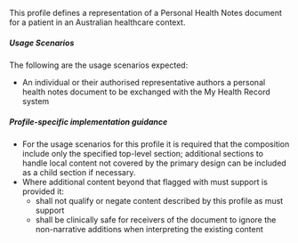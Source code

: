 This profile defines a representation of a Personal Health Notes document for a patient in an Australian healthcare context. 

##### **Usage Scenarios**
The following are the usage scenarios expected:
* An individual or their authorised representative authors a personal health notes document to be exchanged with the My Health Record system

##### **Profile-specific implementation guidance**
* For the usage scenarios for this profile it is required that the composition include only the specified top-level section; additional sections to handle local content not covered by the primary design can be included as a child section if necessary.
* Where additional content beyond that flagged with must support is provided it:
    * shall not qualify or negate content described by this profile as must support
    * shall be clinically safe for receivers of the document to ignore the non-narrative additions when interpreting the existing content


